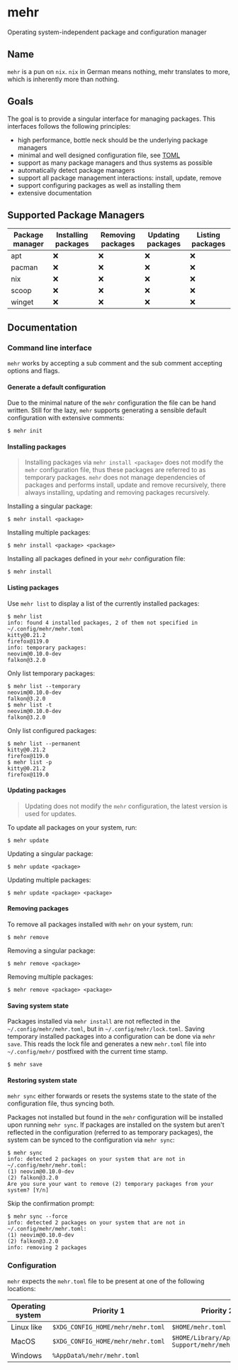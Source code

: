 # mehr

Operating system-independent package and configuration manager

## Name

`mehr` is a pun on `nix`. `nix` in German means nothing, mehr translates to more, which is inherently more than nothing.

## Goals

The goal is to provide a singular interface for managing packages. This interfaces follows the following principles:

- high performance, bottle neck should be the underlying package managers
- minimal and well designed configuration file, see [TOML](https://toml.io/en/)
- support as many package managers and thus systems as possible
- automatically detect package managers
- support all package management interactions: install, update, remove
- support configuring packages as well as installing them
- extensive documentation

## Supported Package Managers

| Package manager | Installing packages | Removing packages | Updating packages | Listing packages |
| --------------- | ------------------- | ----------------- | ----------------- | ---------------- |
| apt             | ❌                  | ❌                | ❌                | ❌               |
| pacman          | ❌                  | ❌                | ❌                | ❌               |
| nix             | ❌                  | ❌                | ❌                | ❌               |
| scoop           | ❌                  | ❌                | ❌                | ❌               |
| winget          | ❌                  | ❌                | ❌                | ❌               |

## Documentation

### Command line interface

`mehr` works by accepting a sub comment and the sub comment accepting options
and flags.

#### Generate a default configuration

Due to the minimal nature of the `mehr` configuration the file can be hand
written. Still for the lazy, `mehr` supports generating a sensible default
configuration with extensive comments:

```shell
$ mehr init
```

#### Installing packages

> Installing packages via `mehr install <package>` does not modify the `mehr`
> configuration file, thus these packages are referred to as temporary
> packages. `mehr` does not manage dependencies of packages and performs
> install, update and remove recursively, there always installing, updating and
> removing packages recursively.

Installing a singular package:

```shell
$ mehr install <package>
```

Installing multiple packages:

```shell
$ mehr install <package> <package>
```

Installing all packages defined in your `mehr` configuration file:

```shell
$ mehr install
```

#### Listing packages

Use `mehr list` to display a list of the currently installed packages:

```shell
$ mehr list
info: found 4 installed packages, 2 of them not specified in ~/.config/mehr/mehr.toml
kitty@0.21.2
firefox@119.0
info: temporary packages:
neovim@0.10.0-dev
falkon@3.2.0
```

Only list temporary packages:

```shell
$ mehr list --temporary
neovim@0.10.0-dev
falkon@3.2.0
$ mehr list -t
neovim@0.10.0-dev
falkon@3.2.0
```

Only list configured packages:

```shell
$ mehr list --permanent
kitty@0.21.2
firefox@119.0
$ mehr list -p
kitty@0.21.2
firefox@119.0
```

#### Updating packages

> Updating does not modify the `mehr` configuration, the latest version is used
> for updates.

To update all packages on your system, run:

```shell
$ mehr update
```

Updating a singular package:

```shell
$ mehr update <package>
```

Updating multiple packages:

```shell
$ mehr update <package> <package>
```

#### Removing packages

To remove all packages installed with `mehr` on your system, run:

```shell
$ mehr remove
```

Removing a singular package:

```shell
$ mehr remove <package>
```

Removing multiple packages:

```shell
$ mehr remove <package> <package>
```

#### Saving system state

Packages installed via `mehr install` are not reflected in the
`~/.config/mehr/mehr.toml`, but in `~/.config/mehr/lock.toml`. Saving
temporary installed packages into a configuration can be done via `mehr save`.
This reads the lock file and generates a new `mehr.toml` file into
`~/.config/mehr/` postfixed with the current time stamp.

```shell
$ mehr save
```

#### Restoring system state

`mehr sync` either forwards or resets the systems state to the state of the
configuration file, thus syncing both.

Packages not installed but found in the `mehr` configuration will be installed
upon running `mehr sync`. If packages are installed on the system but aren't
reflected in the configuration (referred to as temporary packages), the system
can be synced to the configuration via `mehr sync`:

```shell
$ mehr sync
info: detected 2 packages on your system that are not in ~/.config/mehr/mehr.toml:
(1) neovim@0.10.0-dev
(2) falkon@3.2.0
Are you sure your want to remove (2) temporary packages from your system? [Y/n]
```

Skip the confirmation prompt:

```shell
$ mehr sync --force
info: detected 2 packages on your system that are not in ~/.config/mehr/mehr.toml:
(1) neovim@0.10.0-dev
(2) falkon@3.2.0
info: removing 2 packages
```

### Configuration

`mehr` expects the `mehr.toml` file to be present at one of the following
locations:

| Operating system | Priority 1                        | Priority 2                                         |
| ---------------- | --------------------------------- | -------------------------------------------------- |
| Linux like       | `$XDG_CONFIG_HOME/mehr/mehr.toml` | `$HOME/mehr.toml`                                  |
| MacOS            | `$XDG_CONFIG_HOME/mehr/mehr.toml` | `$HOME/Library/Application Support/mehr/mehr.toml` |
| Windows          | `%AppData%/mehr/mehr.toml`        |                                                    |
